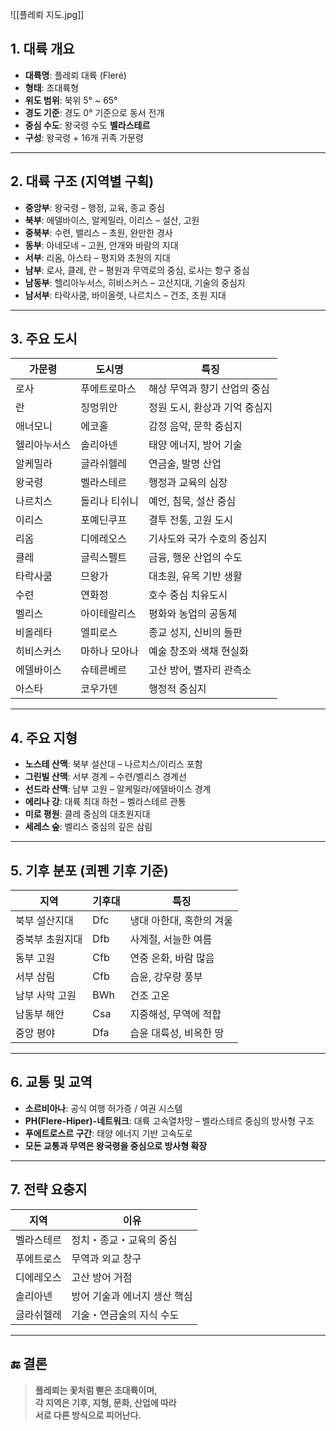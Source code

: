 ![[플레뢰 지도.jpg]]

## 1. 대륙 개요

- **대륙명**: 플레뢰 대륙 (Fleré)
- **형태**: 초대륙형
- **위도 범위**: 북위 5° ~ 65°
- **경도 기준**: 경도 0° 기준으로 동서 전개
- **중심 수도**: 왕국령 수도 **벨라스테르**
- **구성**: 왕국령 + 16개 귀족 가문령

---

## 2. 대륙 구조 (지역별 구획)

- **중앙부**: 왕국령 – 행정, 교육, 종교 중심
- **북부**: 에델바이스, 알케밀라, 이리스 – 설산, 고원
- **중북부**: 수련, 밸리스 – 초원, 완만한 경사
- **동부**: 아네모네 – 고원, 안개와 바람의 지대
- **서부**: 리옴, 아스타 – 평지와 초원의 지대
- **남부**: 로사, 클레, 란 – 평원과 무역로의 중심, 로사는 항구 중심
- **남동부**: 헬리아누서스, 히비스커스 – 고산지대, 기술의 중심지
- **남서부**: 타락사쿰, 바이올렛, 나르치스 – 건조, 초원 지대

---

## 3. 주요 도시

| 가문령 | 도시명 | 특징 |
|--------|--------|------|
| 로사 | 푸에트로마스 | 해상 무역과 향기 산업의 중심 |
| 란 | 징멍위안 | 정원 도시, 환상과 기억 중심지 |
| 애너모니 | 에코홀 | 감정 음악, 문학 중심지 |
| 헬리아누서스 | 솔리아넨 | 태양 에너지, 방어 기술 |
| 알케밀라 | 글라쉬헬레 | 연금술, 발명 산업 |
| 왕국령 | 벨라스테르 | 행정과 교육의 심장 |
| 나르치스 | 돌리나 티쉬니 | 예언, 침묵, 설산 중심 |
| 이리스 | 포예딘쿠프 | 결투 전통, 고원 도시 |
| 리옴 | 디에레오스 | 기사도와 국가 수호의 중심지 |
| 클레 | 글릭스펠트 | 금융, 행운 산업의 수도 |
| 타락사쿰 | 므왕가 | 대초원, 유목 기반 생활 |
| 수련 | 연화정 | 호수 중심 치유도시 |
| 벨리스 | 아이테랄리스 | 평화와 농업의 공동체 |
| 비올레타 | 엘피로스 | 종교 성지, 신비의 들판 |
| 히비스커스 | 마하나 모아나 | 예술 창조와 색채 현실화 |
| 에델바이스 | 슈테른베르 | 고산 방어, 별자리 관측소 |
| 아스타 | 코우가덴 | 행정적 중심지 |
---

## 4. 주요 지형

- **노스테 산맥**: 북부 설산대 – 나르치스/이리스 포함
- **그린빌 산맥**: 서부 경계 – 수련/벨리스 경계선
- **선드라 산맥**: 남부 고원 – 알케밀라/에델바이스 경계
- **에리나 강**: 대륙 최대 하천 – 벨라스테르 관통
- **미로 평원**: 클레 중심의 대초원지대
- **세레스 숲**: 벨리스 중심의 깊은 삼림

---

## 5. 기후 분포 (쾨펜 기후 기준)

| 지역 | 기후대 | 특징 |
|------|--------|------|
| 북부 설산지대 | Dfc | 냉대 아한대, 혹한의 겨울 |
| 중북부 초원지대 | Dfb | 사계절, 서늘한 여름 |
| 동부 고원 | Cfb | 연중 온화, 바람 많음 |
| 서부 삼림 | Cfb | 습윤, 강우량 풍부 |
| 남부 사막 고원 | BWh | 건조 고온 |
| 남동부 해안 | Csa | 지중해성, 무역에 적합 |
| 중앙 평야 | Dfa | 습윤 대륙성, 비옥한 땅 |

---

## 6. 교통 및 교역

- **소르비아나**: 공식 여행 허가증 / 여권 시스템
- **PH(Flere-Hiper)-네트워크**: 대륙 고속열차망 – 벨라스테르 중심의 방사형 구조
- **푸에트로스르 구간**: 태양 에너지 기반 고속도로
- **모든 교통과 무역은 왕국령을 중심으로 방사형 확장**

---

## 7. 전략 요충지

| 지역 | 이유 |
|------|------|
| 벨라스테르 | 정치・종교・교육의 중심 |
| 푸에트로스 | 무역과 외교 창구 |
| 디에레오스 | 고산 방어 거점 |
| 솔리아넨 | 방어 기술과 에너지 생산 핵심 |
| 글라쉬헬레 | 기술・연금술의 지식 수도 |

---

## 🔚 결론

> **플레뢰는 꽃처럼 뻗은 초대륙이며,  
> 각 지역은 기후, 지형, 문화, 산업에 따라  
> 서로 다른 방식으로 피어난다.**

